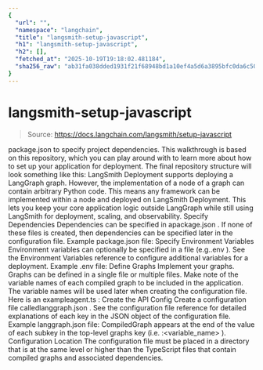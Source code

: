 ```yaml
---
{
  "url": "",
  "namespace": "langchain",
  "title": "langsmith-setup-javascript",
  "h1": "langsmith-setup-javascript",
  "h2": [],
  "fetched_at": "2025-10-19T19:18:02.481184",
  "sha256_raw": "ab31fa038dded1931f21f68948bd1a10ef4a5d6a3895bfc0da6c50ea88ed6b28"
}
---
```


# langsmith-setup-javascript

> Source: https://docs.langchain.com/langsmith/setup-javascript

package.json
to specify project dependencies.
This walkthrough is based on this repository, which you can play around with to learn more about how to set up your application for deployment.
The final repository structure will look something like this:
LangSmith Deployment supports deploying a LangGraph graph. However, the implementation of a node of a graph can contain arbitrary Python code. This means any framework can be implemented within a node and deployed on LangSmith Deployment. This lets you keep your core application logic outside LangGraph while still using LangSmith for deployment, scaling, and observability.
Specify Dependencies
Dependencies can be specified in apackage.json
. If none of these files is created, then dependencies can be specified later in the configuration file.
Example package.json
file:
Specify Environment Variables
Environment variables can optionally be specified in a file (e.g..env
). See the Environment Variables reference to configure additional variables for a deployment.
Example .env
file:
Define Graphs
Implement your graphs. Graphs can be defined in a single file or multiple files. Make note of the variable names of each compiled graph to be included in the application. The variable names will be used later when creating the configuration file. Here is an exampleagent.ts
:
Create the API Config
Create a configuration file calledlanggraph.json
. See the configuration file reference for detailed explanations of each key in the JSON object of the configuration file.
Example langgraph.json
file:
CompiledGraph
appears at the end of the value of each subkey in the top-level graphs
key (i.e. :<variable_name>
).
Configuration Location
The configuration file must be placed in a directory that is at the same level or higher than the TypeScript files that contain compiled graphs and associated dependencies.